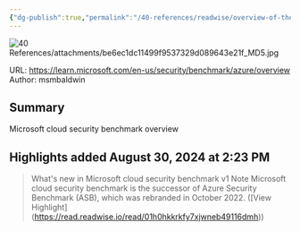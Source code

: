 ```yaml
---
{"dg-publish":true,"permalink":"/40-references/readwise/overview-of-the-microsoft-cloud-security-benchmark/","tags":["rw/articles"]}
---
```


![40 References/attachments/be6ec1dc11499f9537329d089643e21f_MD5.jpg](/img/user/40%20References/attachments/be6ec1dc11499f9537329d089643e21f_MD5.jpg)
  
URL: https://learn.microsoft.com/en-us/security/benchmark/azure/overview
Author: msmbaldwin

## Summary

Microsoft cloud security benchmark overview

## Highlights added August 30, 2024 at 2:23 PM
>What's new in Microsoft cloud security benchmark v1
>Note
>Microsoft cloud security benchmark is the successor of Azure Security Benchmark (ASB), which was rebranded in October 2022. ([View Highlight] (https://read.readwise.io/read/01h0hkkrkfy7xjwneb49116dmh))


